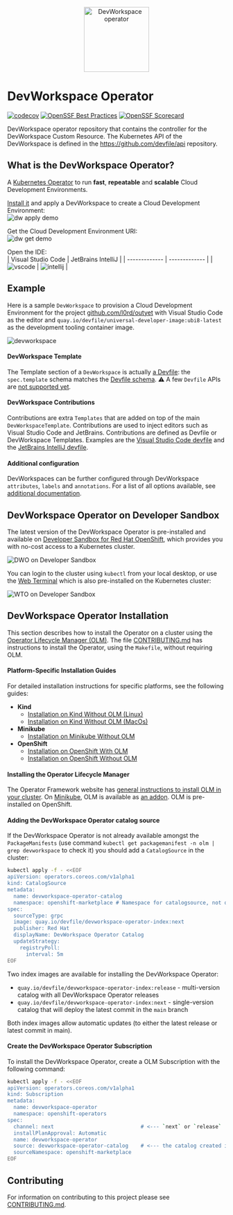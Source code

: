 <p align="center"><img alt="DevWorkspace operator" src="./img/logo.png" width="150px" /></p>

# DevWorkspace Operator

[![codecov](https://codecov.io/gh/devfile/devworkspace-operator/branch/main/graph/badge.svg)](https://codecov.io/gh/devfile/devworkspace-operator)
[![OpenSSF Best Practices](https://www.bestpractices.dev/projects/8258/badge)](https://www.bestpractices.dev/projects/8258)
[![OpenSSF Scorecard](https://api.securityscorecards.dev/projects/github.com/devfile/devworkspace-operator/badge)](https://securityscorecards.dev/viewer/?uri=github.com/devfile/devworkspace-operator)

DevWorkspace operator repository that contains the controller for the DevWorkspace Custom Resource. The Kubernetes API of the DevWorkspace is defined in the https://github.com/devfile/api repository.

## What is the DevWorkspace Operator?

A [Kubernetes Operator](https://kubernetes.io/docs/concepts/extend-kubernetes/operator/) to run **fast**, **repeatable**
and **scalable** Cloud Development Environments.

[Install it](#devworkspace-operator-installation) and apply a DevWorkspace to create a Cloud Development Environment:<br/>
![dw apply demo](img/apply-demo.gif)

Get the Cloud Development Environment URI:<br/>
![dw get demo](img/get-demo.gif)

Open the IDE:<br/>
| Visual Studio Code  | JetBrains IntelliJ |
| ------------- | ------------- |
| ![vscode](img/vscode.png) | ![intellij](img/intellij.png) |

## Example

Here is a sample `DevWorkspace` to provision a Cloud Development Environment for the project
[github.com/l0rd/outyet](https://github.com/l0rd/outyet) with Visual Studio Code as the editor and
`quay.io/devfile/universal-developer-image:ubi8-latest` as the development tooling container image.<br/>

![devworkspace](img/devworkspace.png)

#### DevWorkspace Template

The Template section of a `DevWorkspace` is actually [a Devfile](https://devfile.io/docs/2.3.0/what-is-a-devfile): the
`spec.template` schema matches the [Devfile schema](https://devfile.io/docs/2.3.0/devfile-schema). :warning: A few 
`Devfile` APIs are
[not supported yet](https://github.com/devfile/devworkspace-operator/blob/main/docs/unsupported-devfile-api.adoc).

#### DevWorkspace Contributions

Contributions are extra `Templates` that are added on top of the main `DevWorkspaceTemplate`. Contributions are used to
inject editors such as Visual Studio Code and JetBrains. Contributions are defined as Devfile or DevWorkspace Templates.
Examples are the
[Visual Studio Code devfile](https://eclipse-che.github.io/che-plugin-registry/main/v3/plugins/che-incubator/che-code/latest/devfile.yaml)
and the
[JetBrains IntelliJ devfile](https://eclipse-che.github.io/che-plugin-registry/main/v3/plugins/che-incubator/che-idea/latest/devfile.yaml).

#### Additional configuration

DevWorkspaces can be further configured through DevWorkspace `attributes`, `labels` and `annotations`. For a list of all
options available, see [additional documentation](docs/additional-configuration.adoc).

## DevWorkspace Operator on Developer Sandbox 

The latest version of the DevWorkspace Operator is pre-installed and available on
[Developer Sandbox for Red Hat OpenShift](https://developers.redhat.com/developer-sandbox), which provides you with
no-cost access to a Kubernetes cluster.

![DWO on Developer Sandbox](img/dwo-on-developer-sandbox.png)

You can login to the cluster using `kubectl` from your local desktop, or use the
[Web Terminal](https://www.redhat.com/en/blog/a-deeper-look-at-the-web-terminal-operator-1) which is also pre-installed
on the Kubernetes cluster:

![WTO on Developer Sandbox](img/wto-on-developer-sandbox.png)

## DevWorkspace Operator Installation

This section describes how to install the Operator on a cluster using the 
[Operator Lifecycle Manager (OLM)](https://olm.operatorframework.io). The file [CONTRIBUTING.md](CONTRIBUTING.md) has 
instructions to install the Operator, using the `Makefile`, without requiring OLM.

#### Platform-Specific Installation Guides

For detailed installation instructions for specific platforms, see the following guides:

- **Kind**
  - [Installation on Kind Without OLM (Linux)](/docs/installation/kind-without-olm-linux.md)
  - [Installation on Kind Without OLM (MacOs)](/docs/installation/kind-without-olm-macos.md)
- **Minikube**
  - [Installation on Minikube Without OLM](/docs/installation/minikube-without-olm.md)
- **OpenShift**
  - [Installation on OpenShift With OLM](/docs/installation/openshift-with-olm.md)
  - [Installation on OpenShift Without OLM](/docs/installation/openshift-without-olm.md)

#### Installing the Operator Lifecycle Manager

The Operator Framework website has 
[general instructions to install OLM in your cluster](https://olm.operatorframework.io/docs/getting-started/#installing-olm-in-your-cluster).
On [Minikube](https://minikube.sigs.k8s.io/), OLM is available as
[an addon](https://minikube.sigs.k8s.io/docs/commands/addons/).
OLM is pre-installed on OpenShift.

#### Adding the DevWorkspace Operator catalog source

If the DevWorkspace Operator is not already available amongst the `PackageManifests` (use command
`kubectl get packagemanifest -n olm | grep devworkspace` to check it) you should add a `CatalogSource` in the
cluster:

```bash
kubectl apply -f - <<EOF
apiVersion: operators.coreos.com/v1alpha1
kind: CatalogSource
metadata:
  name: devworkspace-operator-catalog
  namespace: openshift-marketplace # Namespace for catalogsource, not operator itself
spec:
  sourceType: grpc
  image: quay.io/devfile/devworkspace-operator-index:next
  publisher: Red Hat
  displayName: DevWorkspace Operator Catalog
  updateStrategy:
    registryPoll:
      interval: 5m
EOF
```

Two index images are available for installing the DevWorkspace Operator:
* `quay.io/devfile/devworkspace-operator-index:release` - multi-version catalog with all DevWorkspace Operator releases
* `quay.io/devfile/devworkspace-operator-index:next` - single-version catalog that will deploy the latest commit in the `main` branch

Both index images allow automatic updates (to either the latest release or latest commit in main).

#### Create the DevWorkspace Operator Subscription

To install the DevWorkspace Operator, create a OLM Subscription with the following command: 

```bash
kubectl apply -f - <<EOF
apiVersion: operators.coreos.com/v1alpha1
kind: Subscription
metadata:
  name: devworkspace-operator
  namespace: openshift-operators
spec:
  channel: next                            # <--- `next` or `release`
  installPlanApproval: Automatic
  name: devworkspace-operator
  source: devworkspace-operator-catalog    # <--- the catalog created in the previous step
  sourceNamespace: openshift-marketplace
EOF
```

## Contributing

For information on contributing to this project please see [CONTRIBUTING.md](CONTRIBUTING.md).

